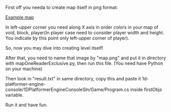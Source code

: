 First off you needa to create map itself in png format:

[Example map](map.png)

In left-upper corner you need along X axis in order colors in your map of void, block, player(In player case need to consider player width and height. You indicate by this point only left-upper corner of player).

So, now you may dive into creating level itself!

After that, you need to name that image by "map.png" and put it in directory with mapOneReaderExclusive.py, then run this file. (You need have Python on your machine)

Then look in "result.txt" in same directory, copy this and paste it 1d-platformer-engine-console/1DPlatformerEngineConsoleSln/Game/Program.cs inside firstObjs variable.

Run it and have fun.
